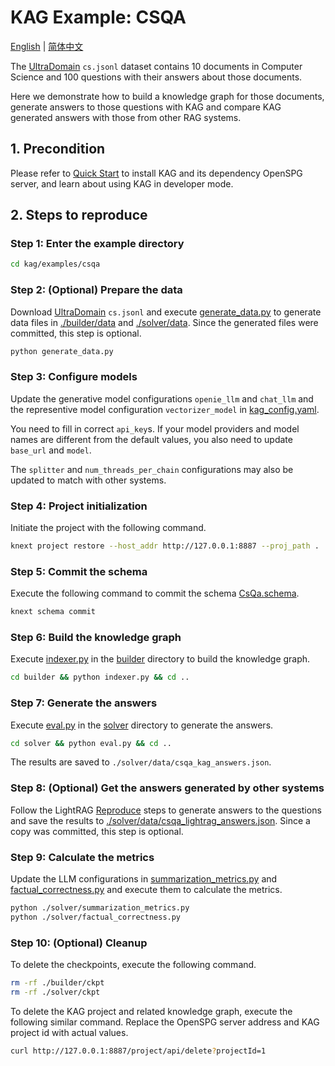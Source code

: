 # KAG Example: CSQA

[English](./README.md) |
[简体中文](./README_cn.md)

The [UltraDomain](https://huggingface.co/datasets/TommyChien/UltraDomain/tree/main) ``cs.jsonl`` dataset contains 10 documents in Computer Science and 100 questions with their answers about those documents.

Here we demonstrate how to build a knowledge graph for those documents, generate answers to those questions with KAG and compare KAG generated answers with those from other RAG systems.

## 1. Precondition

Please refer to [Quick Start](https://openspg.yuque.com/ndx6g9/cwh47i/rs7gr8g4s538b1n7) to install KAG and its dependency OpenSPG server, and learn about using KAG in developer mode.

## 2. Steps to reproduce

### Step 1: Enter the example directory

```bash
cd kag/examples/csqa
```

### Step 2: (Optional) Prepare the data

Download [UltraDomain](https://huggingface.co/datasets/TommyChien/UltraDomain/tree/main) ``cs.jsonl`` and execute [generate_data.py](./generate_data.py) to generate data files in [./builder/data](./builder/data) and [./solver/data](./solver/data). Since the generated files were committed, this step is optional.

```bash
python generate_data.py
```

### Step 3: Configure models

Update the generative model configurations ``openie_llm`` and ``chat_llm`` and the representive model configuration ``vectorizer_model`` in [kag_config.yaml](./kag_config.yaml).

You need to fill in correct ``api_key``s. If your model providers and model names are different from the default values, you also need to update ``base_url`` and ``model``.

The ``splitter`` and ``num_threads_per_chain`` configurations may also be updated to match with other systems.

### Step 4: Project initialization

Initiate the project with the following command.

```bash
knext project restore --host_addr http://127.0.0.1:8887 --proj_path .
```

### Step 5: Commit the schema

Execute the following command to commit the schema [CsQa.schema](./schema/CsQa.schema).

```bash
knext schema commit
```

### Step 6: Build the knowledge graph

Execute [indexer.py](./builder/indexer.py) in the [builder](./builder) directory to build the knowledge graph.

```bash
cd builder && python indexer.py && cd ..
```

### Step 7: Generate the answers

Execute [eval.py](./solver/eval.py) in the [solver](./solver) directory to generate the answers.

```bash
cd solver && python eval.py && cd ..
```

The results are saved to ``./solver/data/csqa_kag_answers.json``.

### Step 8: (Optional) Get the answers generated by other systems

Follow the LightRAG [Reproduce](https://github.com/HKUDS/LightRAG?tab=readme-ov-file#reproduce) steps to generate answers to the questions and save the results to [./solver/data/csqa_lightrag_answers.json](./solver/data/csqa_lightrag_answers.json). Since a copy was committed, this step is optional.

### Step 9: Calculate the metrics

Update the LLM configurations in [summarization_metrics.py](./solver/summarization_metrics.py) and [factual_correctness.py](./solver/factual_correctness.py) and execute them to calculate the metrics.

```bash
python ./solver/summarization_metrics.py
python ./solver/factual_correctness.py
```

### Step 10: (Optional) Cleanup

To delete the checkpoints, execute the following command.

```bash
rm -rf ./builder/ckpt
rm -rf ./solver/ckpt
```

To delete the KAG project and related knowledge graph, execute the following similar command. Replace the OpenSPG server address and KAG project id with actual values.

```bash
curl http://127.0.0.1:8887/project/api/delete?projectId=1
```

